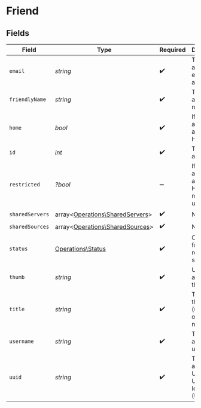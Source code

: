 # Friend


## Fields

| Field                                                                       | Type                                                                        | Required                                                                    | Description                                                                 | Example                                                                     |
| --------------------------------------------------------------------------- | --------------------------------------------------------------------------- | --------------------------------------------------------------------------- | --------------------------------------------------------------------------- | --------------------------------------------------------------------------- |
| `email`                                                                     | *string*                                                                    | :heavy_check_mark:                                                          | The account email address                                                   | username@email.com                                                          |
| `friendlyName`                                                              | *string*                                                                    | :heavy_check_mark:                                                          | The account full name                                                       | exampleUser                                                                 |
| `home`                                                                      | *bool*                                                                      | :heavy_check_mark:                                                          | If the account is a Plex Home user                                          |                                                                             |
| `id`                                                                        | *int*                                                                       | :heavy_check_mark:                                                          | The Plex account ID                                                         |                                                                             |
| `restricted`                                                                | *?bool*                                                                     | :heavy_minus_sign:                                                          | If the account is a Plex Home managed user                                  |                                                                             |
| `sharedServers`                                                             | array<[Operations\SharedServers](../../Models/Operations/SharedServers.md)> | :heavy_check_mark:                                                          | N/A                                                                         |                                                                             |
| `sharedSources`                                                             | array<[Operations\SharedSources](../../Models/Operations/SharedSources.md)> | :heavy_check_mark:                                                          | N/A                                                                         |                                                                             |
| `status`                                                                    | [Operations\Status](../../Models/Operations/Status.md)                      | :heavy_check_mark:                                                          | Current friend request status                                               | accepted                                                                    |
| `thumb`                                                                     | *string*                                                                    | :heavy_check_mark:                                                          | URL of the account thumbnail                                                | https://plex.tv/users/7d1916e0d8f6e76b/avatar?c=1694481578                  |
| `title`                                                                     | *string*                                                                    | :heavy_check_mark:                                                          | The title of the account (username or friendly name)                        | username123                                                                 |
| `username`                                                                  | *string*                                                                    | :heavy_check_mark:                                                          | The account username                                                        | username123                                                                 |
| `uuid`                                                                      | *string*                                                                    | :heavy_check_mark:                                                          | The account Universally Unique Identifier (UUID)                            | 7d1916e0d8f6e76b                                                            |